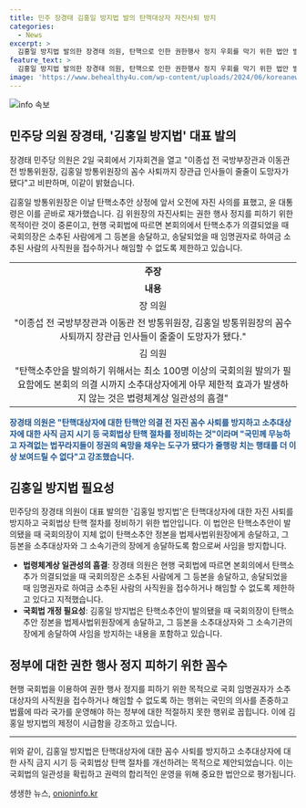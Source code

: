 ```yaml
---
title: 민주 장경태 김홍일 방지법 발의 탄핵대상자 자진사퇴 방지
categories:
  - News
excerpt: >
  김홍일 방지법 발의한 장경태 의원, 탄핵으로 인한 권한행사 정지 우회를 막기 위한 법안 발의. 국회법 개정을 통해 명확한 탄핵 절차를 정비하고 꼼수 사퇴를 방지하고자 함. 국회의원 100명 이상의 발의가 필요한 탄핵소추안 의결 전에는 소추대상자에게 제한적 효과를 부여하고자 함. 국민을 위한 법제 사법체계 일관성을 강조하며, 권력남용을 막기 위한 노력을 강조함.
feature_text: >
  김홍일 방지법 발의한 장경태 의원, 탄핵으로 인한 권한행사 정지 우회를 막기 위한 법안 발의. 국회법 개정을 통해 명확한 탄핵 절차를 정비하고 꼼수 사퇴를 방지하고자 함. 국회의원 100명 이상의 발의가 필요한 탄핵소추안 의결 전에는 소추대상자에게 제한적 효과를 부여하고자 함. 국민을 위한 법제 사법체계 일관성을 강조하며, 권력남용을 막기 위한 노력을 강조함.
image: 'https://www.behealthy4u.com/wp-content/uploads/2024/06/koreanews.jpg'
---
```


<p><img src="https://www.behealthy4u.com/wp-content/uploads/2024/06/koreanews.jpg" alt="info 속보" /></p>

<h2 data-ke-size="size26">민주당 의원 장경태, '김홍일 방지법' 대표 발의</h2>

<p data-ke-size="size16">장경태 민주당 의원은 2일 국회에서 기자회견을 열고 "이종섭 전 국방부장관과 이동관 전 방통위원장, 김홍일 방통위원장의 꼼수 사퇴까지 장관급 인사들이 줄줄이 도망자가 됐다"고 비판하며, 이같이 밝혔습니다.</p>

<p data-ke-size="size16">김홍일 방통위원장은 이날 탄핵소추안 상정에 앞서 오전에 자진 사의를 표했고, 윤 대통령은 이를 곧바로 재가했습니다. 김 위원장의 자진사퇴는 권한 행사 정지를 피하기 위한 목적이란 것이 중론이고, 현행 국회법에 따르면 본회의에서 탄핵소추가 의결되었을 때 국회의장은 소추된 사람에게 그 등본을 송달하고, 송달되었을 때 임명권자로 하여금 소추된 사람의 사직원을 접수하거나 해임할 수 없도록 제한하고 있습니다.</p>

<table>
    <tr>
        <td style="text-align: center; height: 17px;"><b>주장</b></td>
    </tr>
    <tr>
        <td style="text-align: center; height: 17px;"><b>내용</b></td>
    </tr>
    <tr>
        <td style="text-align: center; height: 17px;">장 의원</td>
    </tr>
    <tr>
        <td style="text-align: center; height: 17px;">"이종섭 전 국방부장관과 이동관 전 방통위원장, 김홍일 방통위원장의 꼼수 사퇴까지 장관급 인사들이 줄줄이 도망자가 됐다."</td>
    </tr>
    <tr>
        <td style="text-align: center; height: 17px;">김 의원</td>
    </tr>
    <tr>
        <td style="text-align: center; height: 17px;">"탄핵소추안을 발의하기 위해서는 최소 100명 이상의 국회의원 발의가 필요함에도 본회의 의결 시까지 소추대상자에게 아무 제한적 효과가 발생하지 않는 것은 법령체계상 일관성의 흠결"</td>
    </tr>
</table>

<p><b><span style="color: #1a5490;">장경태 의원은 "탄핵대상자에 대한 탄핵안 의결 전 자진 꼼수 사퇴를 방지하고 소추대상자에 대한 사직 금지 시기 등 국회법상 탄핵 절차를 정비하는 것"이라며 "국민께 무능하고 자격없는 법꾸라지들이 정권의 욕망을 채우는 도구가 됐다가 줄행랑 치는 행태를 더 이상 보여드릴 수 없다"고 강조했습니다.</span></b></p>

<h2 data-ke-size="size26">김홍일 방지법 필요성</h2>

<p data-ke-size="size16">민주당의 장경태 의원이 대표 발의한 '김홍일 방지법'은 탄핵대상자에 대한 자진 사퇴를 방지하고 국회법상 탄핵 절차를 정비하기 위한 법안입니다. 이 법안은 탄핵소추안이 발의됐을 때 국회의장이 지체 없이 탄핵소추안 정본을 법제사법위원장에게 송달하고, 그 등본을 소추대상자와 그 소속기관의 장에게 송달하도록 함으로써 사임을 방지합니다.</p>

<ul>
    <li><b>법령체계상 일관성의 흠결</b>: 장경태 의원은 현행 국회법에 따르면 본회의에서 탄핵소추가 의결되었을 때 국회의장은 소추된 사람에게 그 등본을 송달하고, 송달되었을 때 임명권자로 하여금 소추된 사람의 사직원을 접수하거나 해임할 수 없도록 제한하고 있다고 지적했습니다.</li>
    <li><b>국회법 개정 필요성</b>: 김홍일 방지법은 탄핵소추안이 발의됐을 때 국회의장이 탄핵소추안 정본을 법제사법위원장에게 송달하고, 그 등본을 소추대상자와 그 소속기관의 장에게 송달하여 사임을 방지하는 내용을 포함하고 있습니다.</li>
</ul>

<h2 data-ke-size="size26">정부에 대한 권한 행사 정지 피하기 위한 꼼수</h2>

<p data-ke-size="size16">현행 국회법을 이용하여 권한 행사 정지를 피하기 위한 목적으로 국회 임명권자가 소추대상자의 사직원을 접수하거나 해임할 수 없도록 하는 행위는 국민의 의사를 존중하고 법률에 따라 국가를 운영해야 하는 정부에 대한 적절하지 못한 행위로 꼽힙니다. 이에 김홍일 방지법의 제정이 시급함을 강조하고 있습니다.</p>

<hr>

<p data-ke-size="size16">위와 같이, 김홍일 방지법은 탄핵대상자에 대한 꼼수 사퇴를 방지하고 소추대상자에 대한 사직 금지 시기 등 국회법상 탄핵 절차를 개선하려는 목적으로 제안되었습니다. 이는 국회법의 일관성을 확립하고 권력의 합리적인 운영을 위해 중요한 법안으로 평가됩니다.</p>
생생한 뉴스, <a href="https://onioninfo.kr" rel="dofollow">onioninfo.kr</a>


